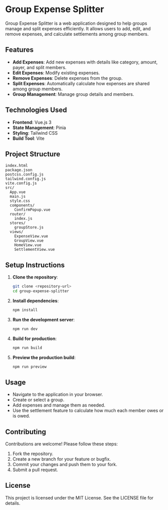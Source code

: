# Group Expense Splitter

Group Expense Splitter is a web application designed to help groups manage and split expenses efficiently. It allows users to add, edit, and remove expenses, and calculate settlements among group members.

## Features

- **Add Expenses**: Add new expenses with details like category, amount, payer, and split members.
- **Edit Expenses**: Modify existing expenses.
- **Remove Expenses**: Delete expenses from the group.
- **Split Expenses**: Automatically calculate how expenses are shared among group members.
- **Group Management**: Manage group details and members.

## Technologies Used

- **Frontend**: Vue.js 3
- **State Management**: Pinia
- **Styling**: Tailwind CSS
- **Build Tool**: Vite

## Project Structure

```
index.html
package.json
postcss.config.js
tailwind.config.js
vite.config.js
src/
  App.vue
  main.js
  style.css
  components/
    ConfirmPopup.vue
  router/
    index.js
  stores/
    groupStore.js
  views/
    ExpenseView.vue
    GroupView.vue
    HomeView.vue
    SettlementView.vue
```

## Setup Instructions

1. **Clone the repository**:
   ```bash
   git clone <repository-url>
   cd group-expense-splitter
   ```

2. **Install dependencies**:
   ```bash
   npm install
   ```

3. **Run the development server**:
   ```bash
   npm run dev
   ```

4. **Build for production**:
   ```bash
   npm run build
   ```

5. **Preview the production build**:
   ```bash
   npm run preview
   ```

## Usage

- Navigate to the application in your browser.
- Create or select a group.
- Add expenses and manage them as needed.
- Use the settlement feature to calculate how much each member owes or is owed.

## Contributing

Contributions are welcome! Please follow these steps:

1. Fork the repository.
2. Create a new branch for your feature or bugfix.
3. Commit your changes and push them to your fork.
4. Submit a pull request.

## License

This project is licensed under the MIT License. See the LICENSE file for details.